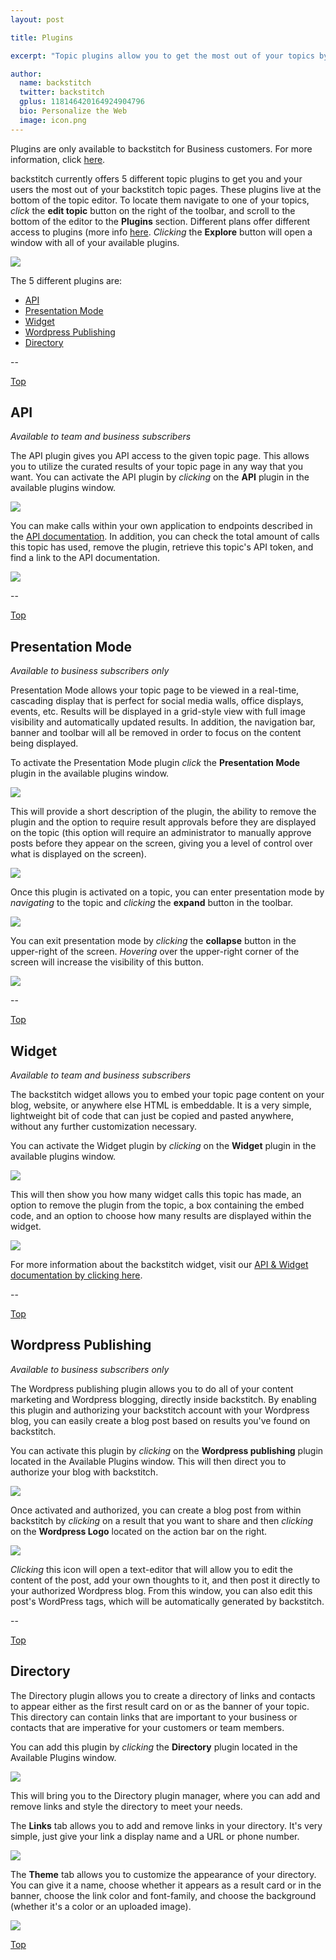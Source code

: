```yaml
---
layout: post

title: Plugins

excerpt: "Topic plugins allow you to get the most out of your topics by giving your users more ways to distribute and consume content."

author:
  name: backstitch
  twitter: backstitch
  gplus: 118146420164924904796 
  bio: Personalize the Web
  image: icon.png
---
```


Plugins are only available to backstitch for Business customers. For more information, click [here](http://backstit.ch/business).

backstitch currently offers 5 different topic plugins to get you and your users the most out of your backstitch topic pages. These plugins live at the bottom of the topic editor. To locate them navigate to one of your topics, *click* the **edit topic** button on the right of the toolbar, and scroll to the bottom of the editor to the **Plugins** section. Different plans offer different access to plugins (more info [here](()). *Clicking* the **Explore** button will open a window with all of your available plugins.

<div class="full zoomable"><img src="/images/plugins/explore_plugins.png"></div>

The 5 different plugins are:

<a name='Top'></a>
- [API](#API)
- [Presentation Mode](#PresentationMode)
- [Widget](#Widget)
- [Wordpress Publishing](#Wordpress)
- [Directory](#Directory)

--

<a name='API'></a>

[Top](#Top)<br />
## API

*Available to team and business subscribers*

The API plugin gives you API access to the given topic page. This allows you to utilize the curated results of your topic page in any way that you want. You can activate the API plugin by *clicking* on the **API** plugin in the available plugins window. 

<div class="full zoomable"><img src="/images/plugins/api_plugin_0.png"></div>

You can make calls within your own application to endpoints described in the [API documentation](http://docs.backstit.ch/api). In addition, you can check the total amount of calls this topic has used, remove the plugin, retrieve this topic's API token, and find a link to the API documentation. 

<div class="full zoomable"><img src="/images/plugins/api_plugin_1.png"></div>

--

<a name='PresentationMode'></a>

[Top](#Top)<br />
## Presentation Mode

*Available to business subscribers only*

Presentation Mode allows your topic page to be viewed in a real-time, cascading display that is perfect for social media walls, office displays, events, etc. Results will be displayed in a grid-style view with full image visibility and automatically updated results. In addition, the navigation bar, banner and toolbar will all be removed in order to focus on the content being displayed. 

To activate the Presentation Mode plugin *click* the **Presentation Mode** plugin in the available plugins window.

<div class="full zoomable"><img src="/images/plugins/presentation_mode_plugin_0.png"></div>

This will provide a short description of the plugin, the ability to remove the plugin and the option to require result approvals before they are displayed on the topic (this option will require an administrator to manually approve posts before they appear on the screen, giving you a level of control over what is displayed on the screen).

<div class="full zoomable"><img src="/images/plugins/presentation_mode_plugin_1.png"></div>

Once this plugin is activated on a topic, you can enter presentation mode by *navigating* to the topic and *clicking* the **expand** button in the toolbar. 

<div class="full zoomable"><img src="/images/plugins/presentation_mode_plugin_2.png"></div>

You can exit presentation mode by *clicking* the **collapse** button in the upper-right of the screen. *Hovering* over the upper-right corner of the screen will increase the visibility of this button. 

<div class="full zoomable"><img src="/images/plugins/presentation_mode_plugin_3.png"></div>

--

<a name='Widget'></a>

[Top](#Top)<br />
## Widget

*Available to team and business subscribers*

The backstitch widget allows you to embed your topic page content on your blog, website, or anywhere else HTML is embeddable. It is a very simple, lightweight bit of code that can just be copied and pasted anywhere, without any further customization necessary.

You can activate the Widget plugin by *clicking* on the **Widget** plugin in the available plugins window.

<div class="full zoomable"><img src="/images/plugins/widget_plugin_0.png"></div>

This will then show you how many widget calls this topic has made, an option to remove the plugin from the topic, a box containing the embed code, and an option to choose how many results are displayed within the widget. 

<div class="full zoomable"><img src="/images/plugins/widget_plugin_1.png"></div>

For more information about the backstitch widget, visit our [API & Widget documentation by clicking here](http://docs.backstit.ch/api).

--

<a name='Wordpress'></a>

[Top](#Top)<br />
## Wordpress Publishing

*Available to business subscribers only*

The Wordpress publishing plugin allows you to do all of your content marketing and Wordpress blogging, directly inside backstitch. By enabling this plugin and authorizing your backstitch account with your Wordpress blog, you can easily create a blog post based on results you've found on backstitch. 

You can activate this plugin by *clicking* on the **Wordpress publishing** plugin located in the Available Plugins window. This will then direct you to authorize your blog with backstitch.

<div class="full zoomable"><img src="/images/plugins/wordpress_plugin_0.png"></div>

Once activated and authorized, you can create a blog post from within backstitch by *clicking* on a result that you want to share and then *clicking* on the **Wordpress Logo** located on the action bar on the right.

<div class="full zoomable"><img src="/images/plugins/wordpress_plugin_1.png"></div>

*Clicking* this icon will open a text-editor that will allow you to edit the content of the post, add your own thoughts to it, and then post it directly to your authorized Wordpress blog. From this window, you can also edit this post's WordPress tags, which will be automatically generated by backstitch. 

--

<a name='Directory'></a>

[Top](#Top)<br />
## Directory

The Directory plugin allows you to create a directory of links and contacts to appear either as the first result card on or as the banner of your topic. This directory can contain links that are important to your business or contacts that are imperative for your customers or team members. 

You can add this plugin by *clicking* the **Directory** plugin located in the Available Plugins window. 

<div class="full zoomable"><img src="/images/plugins/directory_plugin_0.png"></div>

This will bring you to the Directory plugin manager, where you can add and remove links and style the directory to meet your needs. 

The **Links** tab allows you to add and remove links in your directory. It's very simple, just give your link a display name and a URL or phone number.

<div class="full zoomable"><img src="/images/plugins/directory_plugin_1.png"></div>

The **Theme** tab allows you to customize the appearance of your directory. You can give it a name, choose whether it appears as a result card or in the banner, choose the link color and font-family, and choose the background (whether it's a color or an uploaded image).

<div class="full zoomable"><img src="/images/plugins/directory_plugin_2.png"></div>

[Top](#Top)<br />